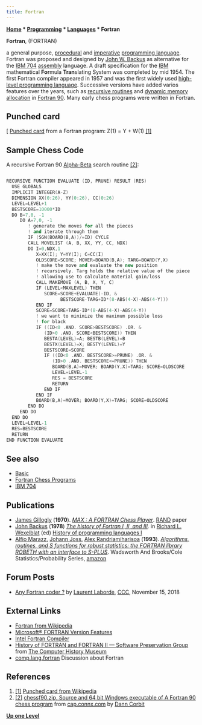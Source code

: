 ```yaml
---
title: Fortran
---
```

**[Home](Home "Home") * [Programming](Programming "Programming") * [Languages](Languages "Languages") * Fortran**

**Fortran**, (FORTRAN)

a general purpose, [procedural](https://en.wikipedia.org/wiki/Procedural_programming) and [imperative](https://en.wikipedia.org/wiki/Imperative_programming_language) [programming language](https://en.wikipedia.org/wiki/Programming_language). Fortran was proposed and designed by [John W. Backus](https://en.wikipedia.org/wiki/John_Backus) as alternative for the [IBM 704](IBM_704 "IBM 704") [assembly](Assembly "Assembly") language. A draft specification for the [IBM](index.php?title=IBM&action=edit&redlink=1 "IBM (page does not exist)") mathematical **For**mula **Tran**slating System was completed by mid 1954. The first Fortran compiler appeared in 1957 and was the first widely used [high-level programming language](https://en.wikipedia.org/wiki/High-level_programming_language). Successive versions have added varios features over the years, such as [recursive routines](Recursion "Recursion") and [dynamic memory allocation](https://en.wikipedia.org/wiki/Dynamic_memory_allocation) in [Fortran 90](https://en.wikipedia.org/wiki/Fortran#Fortran_90). Many early chess programs were written in Fortran.

## Punched card

\[
[Punched card](https://en.wikipedia.org/wiki/Punched_card) from a Fortran program: Z(1) = Y + W(1) <a id="cite-note-1" href="#cite-ref-1">[1]</a>

## Sample Chess Code

A recursive Fortran 90 [Alpha-Beta](Alpha-Beta "Alpha-Beta") search routine <a id="cite-note-2" href="#cite-ref-2">[2]</a>:

```C++

RECURSIVE FUNCTION EVALUATE (ID, PRUNE) RESULT (RES) 
  USE GLOBALS 
  IMPLICIT INTEGER(A-Z) 
  DIMENSION XX(0:26), YY(0:26), CC(0:26) 
  LEVEL=LEVEL+1 
  BESTSCORE=10000*ID 
  DO B=7,0, -1 
     DO A=7,0, -1 
        ! generate the moves for all the pieces 
        ! and iterate through them 
        IF (SGN(BOARD(B,A))/=ID) CYCLE 
        CALL MOVELIST (A, B, XX, YY, CC, NDX) 
        DO I=0,NDX,1 
           X=XX(I); Y=YY(I); C=CC(I) 
           OLDSCORE=SCORE; MOVER=BOARD(B,A); TARG=BOARD(Y,X) 
           ! make the move and evaluate the new position 
           ! recursively. Targ holds the relative value of the piece 
           ! allowing use to calculate material gain/loss 
           CALL MAKEMOVE (A, B, X, Y, C) 
           IF (LEVEL<MAXLEVEL) THEN 
              SCORE=SCORE+EVALUATE(-ID, & 
                    BESTSCORE-TARG+ID*(8-ABS(4-X)-ABS(4-Y))) 
           END IF 
           SCORE=SCORE+TARG-ID*(8-ABS(4-X)-ABS(4-Y)) 
           ! we want to minimize the maximum possible loss 
           ! for black 
           IF ((ID<0 .AND. SCORE>BESTSCORE) .OR. & 
              (ID>0 .AND. SCORE<BESTSCORE)) THEN 
              BESTA(LEVEL)=A; BESTB(LEVEL)=B 
              BESTX(LEVEL)=X; BESTY(LEVEL)=Y 
              BESTSCORE=SCORE 
              IF ((ID<0 .AND. BESTSCORE>=PRUNE) .OR. & 
                 (ID>0 .AND. BESTSCORE<=PRUNE)) THEN 
                 BOARD(B,A)=MOVER; BOARD(Y,X)=TARG; SCORE=OLDSCORE 
                 LEVEL=LEVEL-1 
                 RES = BESTSCORE 
                 RETURN 
              END IF 
           END IF 
           BOARD(B,A)=MOVER; BOARD(Y,X)=TARG; SCORE=OLDSCORE 
        END DO 
     END DO 
  END DO 
  LEVEL=LEVEL-1 
  RES=BESTSCORE 
  RETURN 
END FUNCTION EVALUATE 

```

## See also

- [Basic](Basic "Basic")
- [Fortran Chess Programs](Category:Fortran "Category:Fortran")
- [IBM 704](IBM_704 "IBM 704")

## Publications

- [James Gillogly](James_Gillogly "James Gillogly") (**1970**). *[MAX : A FORTRAN Chess Player](http://www.rand.org/pubs/papers/P4428/)*. [RAND](https://en.wikipedia.org/wiki/RAND) paper
- [John Backus](https://en.wikipedia.org/wiki/John_Backus) (**1978**) *[The history of Fortran I, II, and III](http://portal.acm.org/citation.cfm?id=1198345)*. in [Richard L. Wexelblat](https://en.wikipedia.org/wiki/Richard_Wexelblat) (ed) [History of programming languages I](http://portal.acm.org/citation.cfm?id=800025&picked=prox&cfid=20756760&cftoken=81135282)
- [Alfio Marazz](http://www.iumsp.ch/Unites/us/Alfio/msp_Alfio.htm), [Johann Joss](Johann_Joss "Johann Joss"), [Alex Randriamiharisoa](http://www.365chess.com/players/Alex_Randriamiharisoa) (**1993**). *[Algorithms, routines, and S functions for robust statistics: the FORTRAN library ROBETH with an interface to S-PLUS](http://portal.acm.org/citation.cfm?id=134866)*. Wadsworth And Brooks/Cole Statistics/Probability Series, [amazon](http://www.amazon.com/exec/obidos/ASIN/0534196985/acmorg-20)

## Forum Posts

- [Any Fortran coder ?](http://www.talkchess.com/forum3/viewtopic.php?f=7&t=68944) by [Laurent Laborde](index.php?title=Laurent_Laborde&action=edit&redlink=1 "Laurent Laborde (page does not exist)"), [CCC](CCC "CCC"), November 15, 2018

## External Links

- [Fortran from Wikipedia](https://en.wikipedia.org/wiki/Fortran)
- [Microsoft® FORTRAN Version Features](http://www.emsps.com/oldtools/msforv.htm)
- [Intel Fortran Compiler](https://software.intel.com/en-us/fortran-compilers)
- [History of FORTRAN and FORTRAN II — Software Preservation Group](http://www.softwarepreservation.org/projects/FORTRAN/) from [The Computer History Museum](The_Computer_History_Museum "The Computer History Museum")
- [comp.lang.fortran](https://groups.google.com/forum/#!forum/comp.lang.fortran) Discussion about Fortran

## References

1. <a id="cite-ref-1" href="#cite-note-1">[1]</a> [Punched card from Wikipedia](https://en.wikipedia.org/wiki/Punched_card)
1. <a id="cite-ref-2" href="#cite-note-2">[2]</a> [chessf90.zip, Source and 64 bit Windows executable of A Fortran 90 chess program](http://cap.connx.com/chess-engines/new-approach/chessf90.zip) from [cap.connx.com](http://cap.connx.com/) by [Dann Corbit](Dann_Corbit "Dann Corbit")

**[Up one Level](Languages "Languages")**

